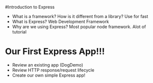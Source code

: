 #Introduction to Express

* What is a framework? How is it different from a library? Use for fast 
* What is Express? Web Development Framework 
* Why are we using Express? Most popular node framework. Alot of tutorial 


# Our First Express App!!!
* Review an existing app (DogDemo)
* Review HTTP response/request lifecycle
* Create our own simple Express app! 
